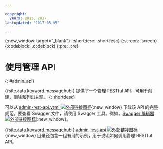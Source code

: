 ```yaml
---

copyright:
  years: 2015, 2017
lastupdated: "2017-05-05"

---
```


{:new_window: target="_blank"}
{:shortdesc: .shortdesc}
{:screen: .screen}
{:codeblock: .codeblock}
{:pre: .pre}

# 使用管理 API
{: #admin_api}

{{site.data.keyword.messagehub}} 提供了一个管理 RESTful API，可用于创建、删除和列出主题。
{: shortdesc}

可以从 [admin-rest-api.yaml ![外部链接图标](../../icons/launch-glyph.svg "外部链接图标")](https://github.com/ibm-messaging/message-hub-docs/blob/master/admin-rest-api/admin-rest-api.yaml){:new_window} 下载该 API 的完整规范。要查看 Swagger 文件，请使用 Swagger 工具。例如，[Swagger 编辑器 ![外部链接图标](../../icons/launch-glyph.svg "外部链接图标")](http://editor.swagger.io/#/){:new_window}。

[{{site.data.keyword.messagehub}} admin-rest-api ![外部链接图标](../../icons/launch-glyph.svg "外部链接图标")](https://github.com/ibm-messaging/message-hub-docs/tree/master/admin-rest-api){:new_window} 目录还包含一组有用的示例，用于说明如何调用管理 RESTful API。


